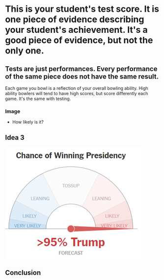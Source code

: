 # This is your student's test score. It is one piece of evidence describing your student's achievement. It's a good piece of evidence, but not the only one.



## Tests are just performances. Every performance of the same piece does not have the same result.
Each game you bowl is a reflection of your overall bowling ability. High ability bowlers will tend to have high scores, but score differently each game. It's the same with testing. 




### Image

* How likely is it?




## Idea 3 

![alt text](repost.jpg  "tttl")



## Conclusion

